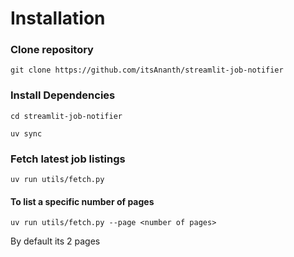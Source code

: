 # Installation

### Clone repository

`git clone https://github.com/itsAnanth/streamlit-job-notifier`

### Install Dependencies

`cd streamlit-job-notifier`

`uv sync`

### Fetch latest job listings

`uv run utils/fetch.py`

#### To list a specific number of pages

`uv run utils/fetch.py --page <number of pages>`

By default its 2 pages
